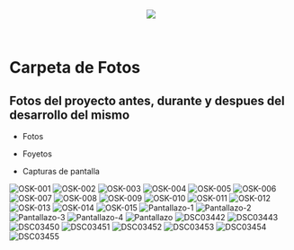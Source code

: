 <br/>
<p align="center">
  <img src="https://avatars2.githubusercontent.com/u/15052789?v=3&s=200">
</p>
<br/>

# Carpeta de Fotos

## Fotos del proyecto antes, durante y despues del desarrollo del mismo

* Fotos

* Foyetos

* Capturas de pantalla

![OSK-001](/Fotos/OSK-001.png)
![OSK-002](/Fotos/OSK-002.png)
![OSK-003](/Fotos/OSK-003.png)
![OSK-004](/Fotos/OSK-004.png)
![OSK-005](/Fotos/OSK-005.png)
![OSK-006](/Fotos/OSK-006.png)
![OSK-007](/Fotos/OSK-007.png)
![OSK-008](/Fotos/OSK-008.png)
![OSK-009](/Fotos/OSK-009.png)
![OSK-010](/Fotos/OSK-010.png)
![OSK-011](/Fotos/OSK-011.png)
![OSK-012](/Fotos/OSK-012.png)
![OSK-013](/Fotos/OSK-013.png)
![OSK-014](/Fotos/OSK-014.png)
![OSK-015](/Fotos/OSK-015.png)
![Pantallazo-1](/Fotos/Pantallazo-1.png)
![Pantallazo-2](/Fotos/Pantallazo-2.png)
![Pantallazo-3](/Fotos/Pantallazo-3.png)
![Pantallazo-4](/Fotos/Pantallazo-4.png)
![Pantallazo](/Fotos/Pantallazo.png)
![DSC03442](/Fotos/DSC03442.JPG)
![DSC03443](/Fotos/DSC03443.JPG)
![DSC03450](/Fotos/DSC03450.JPG)
![DSC03451](/Fotos/DSC03451.JPG)
![DSC03452](/Fotos/DSC03452.JPG)
![DSC03453](/Fotos/DSC03453.JPG)
![DSC03454](/Fotos/DSC03454.JPG)
![DSC03455](/Fotos/DSC03455.JPG)